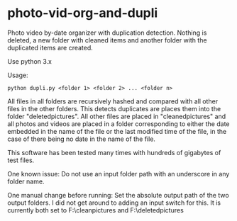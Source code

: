 # photo-vid-org-and-dupli
Photo video by-date organizer with duplication detection. Nothing is deleted, a new folder with cleaned items and another folder with the duplicated items are created. 

Use python 3.x

Usage: 

`python dupli.py <folder 1> <folder 2> ... <folder n> `
  
All files in all folders are recursively hashed and compared with all other files in the other folders. This detects duplicates are places them into the folder "deletedpictures". All other files are placed in "cleanedpictures" and all photos and videos are placed in a folder corresponding to either the date embedded in the name of the file or the last modified time of the file, in the case of there being no date in the name of the file.

This software has been tested many times with hundreds of gigabytes of test files. 

One known issue: 
Do not use an input folder path with an underscore in any folder name.

One manual change before running: 
Set the absolute output path of the two output folders. I did not get around to adding an input switch for this. It is currently both set to F:\cleanpictures and F:\deletedpictures


